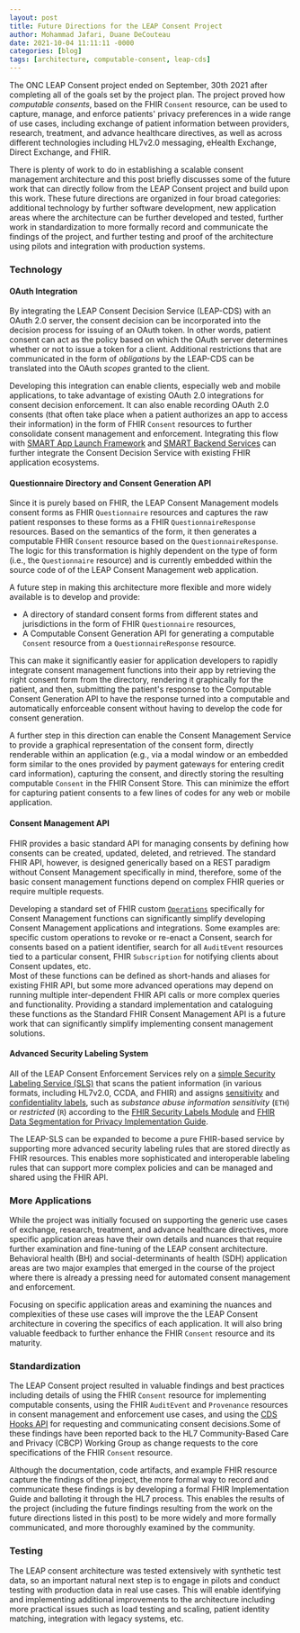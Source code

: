 ```yaml
---
layout: post
title: Future Directions for the LEAP Consent Project
author: Mohammad Jafari, Duane DeCouteau 
date: 2021-10-04 11:11:11 -0000
categories: [blog]
tags: [architecture, computable-consent, leap-cds]
---
```


The ONC LEAP Consent project ended on September, 30th 2021 after completing all of the goals set by the project plan. The project proved how _computable consents_, based on the FHIR `Consent` resource, can be used to capture, manage, and enforce patients' privacy preferences in a wide range of use cases, including exchange of patient information between providers, research, treatment, and advance healthcare directives, as well as across different technologies including HL7v2.0 messaging, eHealth Exchange, Direct Exchange, and FHIR. 

There is plenty of work to do in establishing a scalable consent management architecture and this post briefly discusses some of the future work that can directly follow from the LEAP Consent project and build upon this work. These future directions are organized in four broad categories: additional technology by further software development, new application areas where the architecture can be further developed and tested, further work in standardization to more formally record and communicate the findings of the project, and further testing and proof of the architecture using pilots and integration with production systems.

### Technology

#### OAuth Integration
By integrating the LEAP Consent Decision Service (LEAP-CDS) with an OAuth 2.0 server, the consent decision can be incorporated into the decision process for issuing of an OAuth token. In other words, patient consent can act as the policy based on which the OAuth server determines whether or not to issue a token for a client. Additional restrictions that are communicated in the form of _obligations_ by the LEAP-CDS can be translated into the OAuth _scopes_ granted to the client. 

Developing this integration can enable clients, especially web and mobile applications, to take advantage of existing OAuth 2.0 integrations for consent decision enforcement. It can also enable recording OAuth 2.0 consents (that often take place when a patient authorizes an app to access their information) in the form of FHIR `Consent` resources to further consolidate consent management and enforcement. Integrating this flow with [SMART App Launch Framework](http://hl7.org/fhir/smart-app-launch/index.html) and [SMART Backend Services](https://hl7.org/fhir/uv/bulkdata/authorization/index.html) can further integrate the Consent Decision Service with existing FHIR application ecosystems.

#### Questionnaire Directory and Consent Generation API
Since it is purely based on FHIR, the LEAP Consent Management models consent forms as FHIR `Questionnaire` resources and captures the raw patient responses to these forms as a FHIR `QuestionnaireResponse` resources. Based on the semantics of the form, it then generates a computable FHIR `Consent` resource based on the `QuestionnaireResponse`. The logic for this transformation is highly dependent on the type of form (i.e., the `Questionnaire` resource) and is currently embedded within the source code of of the LEAP Consent Management web application.

A future step in making this architecture more flexible and more widely available is to develop and provide: 
 - A directory of standard consent forms from different states and jurisdictions in the form of FHIR `Questionnaire` resources, 
 - A Computable Consent Generation API for generating a computable `Consent` resource from a `QuestionnaireResponse` resource.

 This can make it significantly easier for application developers to rapidly integrate consent management functions into their app by retrieving the right consent form from the directory, rendering it graphically for the patient, and then, submitting the patient's response to the Computable Consent Generation API to have the response turned into a computable and automatically enforceable consent without having to develop the code for consent generation.

 A further step in this direction can enable the Consent Management Service to provide a graphical representation of the consent form, directly renderable within an application (e.g., via a modal window or an embedded form similar to the ones provided by payment gateways for entering credit card information), capturing the consent, and directly storing the resulting computable `Consent` in the FHIR Consent Store. This can minimize the effort for capturing patient consents to a few lines of codes for any web or mobile application.

#### Consent Management API
FHIR provides a basic standard API for managing consents by defining how consents can be created, updated, deleted, and retrieved. The standard FHIR API, however, is designed generically based on a REST paradigm without Consent Management specifically in mind, therefore, some of the basic consent management functions depend on complex FHIR queries or require multiple requests.

Developing a standard set of FHIR custom [`Operations`](https://www.hl7.org/fhir/operations.html) specifically for Consent Management functions can significantly simplify developing Consent Management applications and integrations. Some examples are: specific custom operations to revoke or re-enact a Consent, search for consents based on a patient identifier, search for all `AuditEvent` resources tied to a particular consent, FHIR `Subscription` for notifying clients about Consent updates, etc.  
Most of these functions can be defined as short-hands and aliases for existing FHIR API, but some more advanced operations may depend on running multiple inter-dependent FHIR API calls or more complex queries and functionality. Providing a standard implementation and cataloguing these functions as the Standard FHIR Consent Management API is a future work that can significantly simplify implementing consent management solutions.

#### Advanced Security Labeling System
All of the LEAP Consent Enforcement Services rely on a [simple Security Labeling Service (SLS)](https://github.com/sdhealthconnect/leap-sls) that scans the patient information (in various formats, including HL7v2.0, CCDA, and FHIR) and assigns [sensitivity](https://terminology.hl7.org/ValueSet-v3-InformationSensitivityPolicy.html) and [confidentiality labels](https://terminology.hl7.org/ValueSet-v3-Confidentiality.html), such as _substance abuse information sensitivity_ (`ETH`) or _restricted_ (`R`) according to the [FHIR Security Labels Module](https://www.hl7.org/fhir/security-labels.html) and [FHIR Data Segmentation for Privacy Implementation Guide](https://build.fhir.org/ig/HL7/fhir-security-label-ds4p/index.html).

The LEAP-SLS can be expanded to become a pure FHIR-based service by supporting more advanced security labeling rules that are stored directly as FHIR resources. This enables more sophisticated and interoperable labeling rules that can support more complex policies and can be managed and shared using the FHIR API. 

### More Applications
While the project was initially focused on supporting the generic use cases of exchange, research, treatment, and advance healthcare directives, more specific application areas have their own details and nuances that require further examination and fine-tuning of the LEAP consent architecture. Behavioral health (BH) and social-determinants of health (SDH) application areas are two major examples that emerged in the course of the project where there is already a pressing need for automated consent management and enforcement.

Focusing on specific application areas and examining the nuances and complexities of these use cases will improve the the LEAP Consent architecture in covering the specifics of each application. It will also bring valuable feedback to further enhance the FHIR `Consent` resource and its maturity. 

### Standardization
The LEAP Consent project resulted in valuable findings and best practices including details of using the FHIR `Consent` resource for implementing computable consents, using the FHIR `AuditEvent` and `Provenance` resources in consent management and enforcement use cases, and using the [CDS Hooks API](https://cds-hooks.org) for requesting and communicating consent decisions.Some of these findings have been reported back to the HL7 Community-Based Care and Privacy (CBCP) Working Group as change requests to the core specifications of the FHIR `Consent` resource. 

Although the documentation, code artifacts, and example FHIR resource capture the findings of the project, the more formal way to record and communicate these findings is by developing a formal FHIR Implementation Guide and balloting it through the HL7 process. This enables the results of the project (including the future findings resulting from the work on the future directions listed in this post) to be more widely and more formally communicated, and more thoroughly examined by the community.

### Testing
The LEAP consent architecture was tested extensively with synthetic test data, so an  important natural next step is to engage in pilots and conduct testing with production data in real use cases. This will enable identifying and implementing additional improvements to the architecture including more practical issues such as load testing and scaling, patient identity matching, integration with legacy systems, etc.

